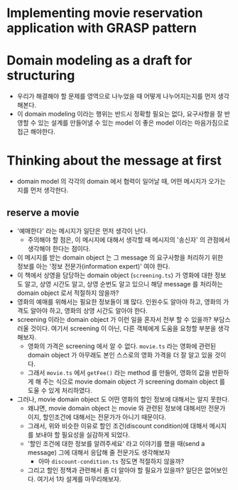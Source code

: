 # Implementing movie reservation application with GRASP pattern

# Domain modeling as a draft for structuring
- 우리가 해결해야 할 문제를 영역으로 나누었을 때 어떻게 나누어지는지를 먼저 생각해본다. 
- 이 domain modeling 이라는 행위는 반드시 정확할 필요는 없다, 요구사항을 잘 반영할 수 있는 설계를 만들어낼 수 있는 model 이 좋은 model 이라는 마음가짐으로 접근 해야한다. 

# Thinking about the message at first
- domain model 의 각각의 domain 에서 협력이 일어날 때, 어떤 메시지가 오가는지를 먼저 생각한다. 
## reserve a movie
- '예매한다' 라는 메시지가 일단은 먼저 생각이 난다.
  - 주의해야 할 점은, 이 메시지에 대해서 생각할 때 메시지의 '송신자' 의 관점에서 생각해야 한다는 점이다.
- 이 메시지를 받는 domain object 는 그 message 의 요구사항을 처리하기 위한 정보를 아는 '정보 전문가(information expert)' 여야 한다.
- 이 책에서 상영을 담당하는 domain object (`screening.ts`) 가 영화에 대한 정보도 알고, 상영 시간도 알고, 상영 순번도 알고 있으니 해당 message 를 처리하는 domain object 로서 적절하지 않을까?
- 영화의 예매를 위해서는 필요한 정보들이 꽤 많다. 인원수도 알아야 하고, 영화의 가격도 알아야 하고, 영화의 상영 시간도 알아야 한다. 
- screening 이라는 domain object 가 이런 일을 혼자서 전부 할 수 있을까? 부담스러울 것이다. 여기서 screening 이 아닌, 다른 객체에게 도움을 요청할 부분을 생각해보자.
  - 영화의 가격은 screening 에서 알 수 없다. `movie.ts` 라는 영화에 관련된 domain object 가 아무래도 본인 스스로의 영화 가격을 더 잘 알고 있을 것이다.
  - 그래서 `movie.ts` 에서 `getFee()` 라는 method 를 만들어, 영화의 값을 반환하게 해 주는 식으로 movie domain object 가 screening domain object 를 도울 수 있게 처리하였다.
- 그러나, movie domain object 도 어떤 영화의 할인 정보에 대해서는 알지 못한다.
  - 왜냐면, movie domain object 는 movie 와 관련된 정보에 대해서만 전문가이지, 할인조건에 대해서는 전문가가 아니기 때문이다. 
  - 그래서, 위와 비슷한 이유로 할인 조건(discount condition)에 대해서 메시지를 보내야 할 필요성을 실감하게 되었다.
  - '할인 조건에 대한 정보를 알려주세요' 라고 이야기를 했을 때(send a message) 그에 대해서 응답해 줄 전문가도 생각해보자 
    - 아마 `discount-condition.ts` 정도면 적절하지 않을까?
  - 그리고 할인 정책과 관련해서 좀 더 알아야 할 필요가 있을까? 일단은 없어보인다. 여기서 1차 설계를 마무리해보자.